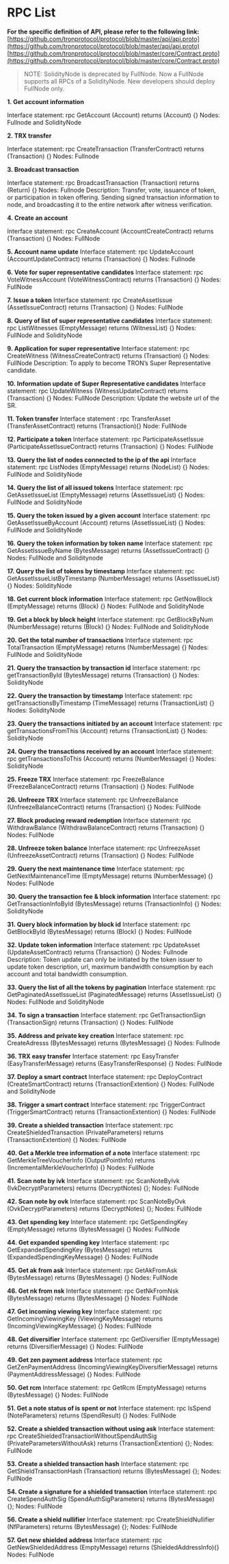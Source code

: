 # RPC List

**For the specific definition of API, please refer to the following link:**
[https://github.com/tronprotocol/protocol/blob/master/api/api.proto](https://github.com/tronprotocol/protocol/blob/master/api/api.proto)
[https://github.com/tronprotocol/protocol/blob/master/core/Contract.proto](https://github.com/tronprotocol/protocol/blob/master/core/Contract.proto)

> NOTE: SolidityNode is deprecated by FullNode. Now a FullNode supports all RPCs of a SolidityNode.
> New developers should deploy FullNode only.

**1.&nbsp;Get account information**

Interface statement:
rpc GetAccount (Account) returns (Account) {}
Nodes: Fullnode and SolidityNode

**2.&nbsp;TRX transfer**

Interface statement:
rpc CreateTransaction (TransferContract) returns (Transaction) {}
Nodes: Fullnode

**3.&nbsp;Broadcast transaction**

Interface statement:
rpc BroadcastTransaction (Transaction) returns (Return) {}
Nodes: Fullnode
Description:
Transfer, vote, issuance of token, or participation in token offering. Sending signed transaction information to node, and broadcasting it to the entire network after witness verification.

**4.&nbsp;Create an account**

Interface statement:
rpc CreateAccount (AccountCreateContract) returns (Transaction) {}
Nodes: FullNode

**5.&nbsp;Account name update**
Interface statement:
rpc UpdateAccount (AccountUpdateContract) returns (Transaction) {}
Nodes: Fullnode

**6.&nbsp;Vote for super representative candidates**
Interface statement:
rpc VoteWitnessAccount (VoteWitnessContract) returns (Transaction) {}
Nodes: FullNode

**7.&nbsp;Issue a token**
Interface statement:
rpc CreateAssetIssue (AssetIssueContract) returns (Transaction) {}
Nodes: FullNode

**8.&nbsp;Query of list of super representative candidates**
Interface statement:
rpc ListWitnesses (EmptyMessage) returns (WitnessList) {}
Nodes: FullNode and SolidityNode

**9.&nbsp;Application for super representative**
Interface statement:
rpc CreateWitness (WitnessCreateContract) returns (Transaction) {}
Nodes: FullNode
Description:
To apply to become TRON’s Super Representative candidate.

**10.&nbsp;Information update of Super Representative candidates**
Interface statement:
rpc UpdateWitness (WitnessUpdateContract) returns (Transaction) {}
Nodes: FullNode
Description:
Update the website url of the SR.

**11.&nbsp;Token transfer**
Interface statement :
rpc TransferAsset (TransferAssetContract) returns (Transaction){}
Node: FullNode

**12.&nbsp;Participate a token**
Interface statement:
rpc ParticipateAssetIssue (ParticipateAssetIssueContract) returns (Transaction) {}
Nodes: FullNode

**13.&nbsp;Query the list of nodes connected to the ip of the api**
Interface statement:
rpc ListNodes (EmptyMessage) returns (NodeList) {}
Nodes: FullNode and SolidityNode

**14.&nbsp;Query the list of all issued tokens**
Interface statement:
rpc GetAssetIssueList (EmptyMessage) returns (AssetIssueList) {}
Nodes: FullNode and SolidityNode

**15.&nbsp;Query the token issued by a given account**
Interface statement:
rpc GetAssetIssueByAccount (Account) returns (AssetIssueList) {}
Nodes: FullNode and SolidityNode

**16.&nbsp;Query the token information by token name**
Interface statement:
rpc GetAssetIssueByName (BytesMessage) returns (AssetIssueContract) {}
Nodes: FullNode and Soliditynode

**17.&nbsp;Query the list of tokens by timestamp**
Interface statement:
rpc GetAssetIssueListByTimestamp (NumberMessage) returns (AssetIssueList){}
Nodes: SolidityNode

**18.&nbsp;Get current block information**
Interface statement:
rpc GetNowBlock (EmptyMessage) returns (Block) {}
Nodes: FullNode and SolidityNode

**19.&nbsp;Get a block by block height**
Interface statement:
rpc GetBlockByNum (NumberMessage) returns (Block) {}
Nodes: FullNode and SolidityNode

**20.&nbsp;Get the total number of transactions**
Interface statement:
rpc TotalTransaction (EmptyMessage) returns (NumberMessage) {}
Nodes: FullNode and SolidityNode

**21.&nbsp;Query the transaction by transaction id**
Interface statement:
rpc getTransactionById (BytesMessage) returns (Transaction) {}
Nodes: SolidityNode

**22.&nbsp;Query the transaction by timestamp**
Interface statement:
rpc getTransactionsByTimestamp (TimeMessage) returns (TransactionList) {}
Nodes: SolidityNode

**23.&nbsp;Query the transactions initiated by an account**
Interface statement:
rpc getTransactionsFromThis (Account) returns (TransactionList) {}
Nodes: SolidityNode

**24.&nbsp;Query the transactions received by an account**
Interface statement:
rpc getTransactionsToThis (Account) returns (NumberMessage) {}
Nodes: SolidityNode

**25.&nbsp;Freeze TRX**
Interface statement:
rpc FreezeBalance (FreezeBalanceContract) returns (Transaction) {}
Nodes: FullNode

**26.&nbsp;Unfreeze TRX**
Interface statement:
rpc UnfreezeBalance (UnfreezeBalanceContract) returns (Transaction) {}
Nodes: FullNode

**27.&nbsp;Block producing reward redemption**
Interface statement:
rpc WithdrawBalance (WithdrawBalanceContract) returns (Transaction) {}
Nodes: FullNode

**28.&nbsp;Unfreeze token balance**
Interface statement:
rpc UnfreezeAsset (UnfreezeAssetContract) returns (Transaction) {}
Nodes: FullNode

**29.&nbsp;Query the next maintenance time**
Interface statement:
rpc GetNextMaintenanceTime (EmptyMessage) returns (NumberMessage) {}
Nodes: FullNode

**30.&nbsp;Query the transaction fee & block information**
Interface statement:
rpc GetTransactionInfoById (BytesMessage) returns (TransactionInfo) {}
Nodes: SolidityNode

**31.&nbsp;Query block information by block id**
Interface statement:
rpc GetBlockById (BytesMessage) returns (Block) {}
Nodes: FullNode

**32.&nbsp;Update token information**
Interface statement:
rpc UpdateAsset (UpdateAssetContract) returns (Transaction) {}
Nodes: Fullnode
Description:
Token update can only be initiated by the token issuer to update token description, url, maximum bandwidth consumption by each account and total bandwidth consumption.

**33.&nbsp;Query the list of all the tokens by pagination**
Interface statement:
rpc GetPaginatedAssetIssueList (PaginatedMessage) returns (AssetIssueList) {}
Nodes: FullNode and SolidityNode

**34.&nbsp;To sign a transaction**
Interface statement:
rpc GetTransactionSign (TransactionSign) returns (Transaction) {}
Nodes: FullNode

**35.&nbsp;Address and private key creation**
Interface statement:
rpc CreateAdresss (BytesMessage) returns (BytesMessage) {}
Nodes: Fullnode

**36.&nbsp;TRX easy transfer**
Interface statement:
rpc EasyTransfer (EasyTransferMessage) returns (EasyTransferResponse) {}
Nodes: FullNode

**37.&nbsp;Deploy a smart contract**
Interface statement:
rpc DeployContract (CreateSmartContract) returns (TransactionExtention) {}
Nodes: FullNode and SolidityNode

**38.&nbsp;Trigger a smart contract**
Interface statement:
rpc TriggerContract (TriggerSmartContract) returns (TransactionExtention) {}
Nodes: FullNode

**39.&nbsp;Create a shielded transaction**
Interface statement:
rpc CreateShieldedTransaction (PrivateParameters) returns (TransactionExtention) {}
Nodes: FullNode

**40.&nbsp;Get a Merkle tree information of a note**
Interface statement:
rpc GetMerkleTreeVoucherInfo (OutputPointInfo) returns (IncrementalMerkleVoucherInfo) {}
Nodes: FullNode

**41.&nbsp;Scan note by ivk**
Interface statement:
rpc ScanNoteByIvk (IvkDecryptParameters) returns (DecryptNotes) {};
Nodes: FullNode

**42.&nbsp;Scan note by ovk**
Interface statement:
rpc ScanNoteByOvk (OvkDecryptParameters) returns (DecryptNotes) {};
Nodes: FullNode

**43.&nbsp;Get spending key**
Interface statement:
rpc GetSpendingKey (EmptyMessage) returns (BytesMessage) {}
Nodes: FullNode

**44.&nbsp;Get expanded spending key**
Interface statement:
rpc GetExpandedSpendingKey (BytesMessage) returns (ExpandedSpendingKeyMessage) {}
Nodes: FullNode

**45.&nbsp;Get ak from ask**
Interface statement:
rpc GetAkFromAsk (BytesMessage) returns (BytesMessage) {}
Nodes: FullNode

**46.&nbsp;Get nk from nsk**
Interface statement:
rpc GetNkFromNsk (BytesMessage) returns (BytesMessage) {}
Nodes: FullNode

**47.&nbsp;Get incoming viewing key**
Interface statement:
rpc GetIncomingViewingKey (ViewingKeyMessage) returns (IncomingViewingKeyMessage) {}
Nodes: FullNode

**48.&nbsp;Get diversifier**
Interface statement:
rpc GetDiversifier (EmptyMessage) returns (DiversifierMessage) {}
Nodes: FullNode

**49.&nbsp;Get zen payment address**
Interface statement:
rpc GetZenPaymentAddress (IncomingViewingKeyDiversifierMessage) returns (PaymentAddressMessage) {}
Nodes: FullNode

**50.&nbsp;Get rcm**
Interface statement:
rpc GetRcm (EmptyMessage) returns (BytesMessage) {}
Nodes: FullNode

**51.&nbsp;Get a note status of is spent or not**
Interface statement:
rpc IsSpend (NoteParameters) returns (SpendResult) {}
Nodes: FullNode

**52.&nbsp;Create a shielded transaction without using ask**
Interface statement:
rpc CreateShieldedTransactionWithoutSpendAuthSig (PrivateParametersWithoutAsk) returns (TransactionExtention) {};
Nodes: FullNode

**53.&nbsp;Create a shielded transaction hash**
Interface statement:
rpc GetShieldTransactionHash (Transaction) returns (BytesMessage) {};
Nodes: FullNode

**54.&nbsp;Create a signature for a shielded transaction**
Interface statement:
rpc CreateSpendAuthSig (SpendAuthSigParameters) returns (BytesMessage) {};
Nodes: FullNode

**56.&nbsp;Create a shield nullifier**
Interface statement:
rpc CreateShieldNullifier (NfParameters) returns (BytesMessage) {};
Nodes: FullNode

**57.&nbsp;Get new shielded address**
Interface statement:
rpc GetNewShieldedAddress (EmptyMessage) returns (ShieldedAddressInfo){}
Nodes: FullNode

